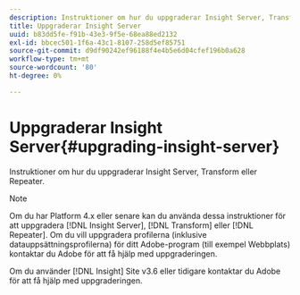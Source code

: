 ```yaml
---
description: Instruktioner om hur du uppgraderar Insight Server, Transform eller Repeater.
title: Uppgraderar Insight Server
uuid: b83dd5fe-f91b-43e3-9f5e-68ea88ed2132
exl-id: bbcec501-1f6a-43c1-8107-258d5ef85751
source-git-commit: d9df90242ef96188f4e4b5e6d04cfef196b0a628
workflow-type: tm+mt
source-wordcount: '80'
ht-degree: 0%

---
```


# Uppgraderar Insight Server{#upgrading-insight-server}

Instruktioner om hur du uppgraderar Insight Server, Transform eller Repeater.

>[!NOTE]
>
>Om du har Platform 4.x eller senare kan du använda dessa instruktioner för att uppgradera [!DNL Insight Server], [!DNL Transform] eller [!DNL Repeater]. Om du vill uppgradera profilerna (inklusive datauppsättningsprofilerna) för ditt Adobe-program (till exempel Webbplats) kontaktar du Adobe för att få hjälp med uppgraderingen.

Om du använder [!DNL Insight] Site v3.6 eller tidigare kontaktar du Adobe för att få hjälp med uppgraderingen.
